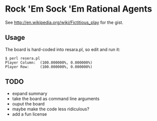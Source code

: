Rock 'Em Sock 'Em Rational Agents
====

See http://en.wikipedia.org/wiki/Fictitious_play for the gist.

Usage
-----

The board is hard-coded into resara.pl, so edit and run it:

    $ perl resera.pl
    Player Column:  (100.000000%, 0.000000%)
    Player Row:     (100.000000%, 0.000000%)

TODO
-----

* expand summary
* take the board as command line arguments
* ouput the board
* maybe make the code less ridiculous?
* add a fun license
